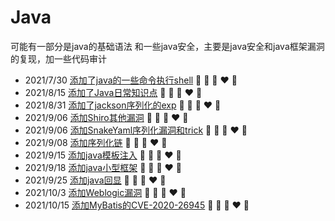 # Java
可能有一部分是java的基础语法
和一些java安全，主要是java安全和java框架漏洞的复现，加一些代码审计

+ 2021/7/30 [添加了java的一些命令执行shell](shell)  💛 💙 💜 ❤️ 💚
+ 2021/8/15 [添加了Java日常知识点](java日常)  💛 💙 💜 ❤️ 💚
+ 2021/8/31 [添加了jackson序列化的exp](jackson)  💛 💙 💜 ❤️ 💚
+ 2021/9/06 [添加Shiro其他漏洞](Shiro)  💛 💙 💜 ❤️ 💚
+ 2021/9/06 [添加SnakeYaml序列化漏洞和trick](SnakeYaml)  💛 💙 💜 ❤️ 💚
+ 2021/9/08 [添加序列化链](java序列化链)  💛 💙 💜 ❤️ 💚
+ 2021/9/15 [添加java模板注入](java模板注入)  💛 💙 💜 ❤️ 💚
+ 2021/9/18 [添加java小型框架](java小型框架)  💛 💙 💜 ❤️ 💚
+ 2021/9/25 [添加java回显](java回显)  💛 💙 💜 ❤️ 💚
+ 2021/10/3 [添加Weblogic漏洞](Weblogic)  💛 💙 💜 ❤️ 💚
+ 2021/10/15 [添加MyBatis的CVE-2020-26945](MyBatis)  💛 💙 💜 ❤️ 💚
